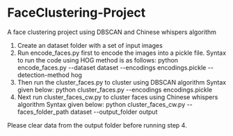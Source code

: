 # FaceClustering-Project
A face clustering project using DBSCAN and Chinese whispers algorithm

1. Create an dataset folder with a set of input images
2. Run encode_faces.py first to encode the images into a pickle file. 
Syntax to run the code using HOG method is as follows:
python encode_faces.py --dataset dataset --encodings encodings.pickle --detection-method hog
3. Then run the cluster_faces.py to cluster using DBSCAN algorithm
Syntax given below:
python cluster_faces.py --encodings encodings.pickle
4. Next run cluster_faces_cw.py to cluster faces using Chinese whispers algorithm
Syntax given below:
python cluster_faces_cw.py --faces_folder_path dataset --output_folder output 

Please clear data from the output folder before running step 4.
